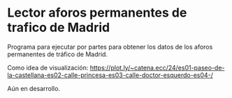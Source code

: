 # Lector aforos permanentes de trafico de Madrid

Programa para ejecutar por partes para obtener los datos de los aforos permanentes de tráfico de Madrid.

Como idea de visualización: https://plot.ly/~catena.ecc/24/es01-paseo-de-la-castellana-es02-calle-princesa-es03-calle-doctor-esquerdo-es04-/

Aún en desarrollo.
